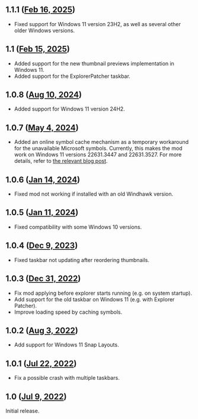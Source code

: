 ## 1.1.1 ([Feb 16, 2025](https://github.com/ramensoftware/windhawk-mods/blob/5542d17a15bb7e47d3f6b4b779076c29d0782bd1/mods/taskbar-thumbnail-reorder.wh.cpp))

* Fixed support for Windows 11 version 23H2, as well as several other older Windows versions.

## 1.1 ([Feb 15, 2025](https://github.com/ramensoftware/windhawk-mods/blob/eab90eb1da3c2a8b9916e7c31ab5a04b8724f937/mods/taskbar-thumbnail-reorder.wh.cpp))

* Added support for the new thumbnail previews implementation in Windows 11.
* Added support for the ExplorerPatcher taskbar.

## 1.0.8 ([Aug 10, 2024](https://github.com/ramensoftware/windhawk-mods/blob/2efe8bfdd78e6d3aa282afe913543b2e6e0ac84b/mods/taskbar-thumbnail-reorder.wh.cpp))

* Added support for Windows 11 version 24H2.

## 1.0.7 ([May 4, 2024](https://github.com/ramensoftware/windhawk-mods/blob/9eef3b6773e780667f9c800372fb1d3970bfe9fd/mods/taskbar-thumbnail-reorder.wh.cpp))

* Added an online symbol cache mechanism as a temporary workaround for the unavailable Microsoft symbols. Currently, this makes the mod work on Windows 11 versions 22631.3447 and 22631.3527. For more details, refer to [the relevant blog post](https://ramensoftware.com/windhawk-and-symbol-download-errors).

## 1.0.6 ([Jan 14, 2024](https://github.com/ramensoftware/windhawk-mods/blob/e22e86f90ca733f06854d2f671ac7e57bea3f3fa/mods/taskbar-thumbnail-reorder.wh.cpp))

* Fixed mod not working if installed with an old Windhawk version.

## 1.0.5 ([Jan 11, 2024](https://github.com/ramensoftware/windhawk-mods/blob/cd7439a77b1eb06ee07d456f6e4bca736cc0ebd6/mods/taskbar-thumbnail-reorder.wh.cpp))

* Fixed compatibility with some Windows 10 versions.

## 1.0.4 ([Dec 9, 2023](https://github.com/ramensoftware/windhawk-mods/blob/8c545bf02a39e26c87fdc03214cd21db0a13fa09/mods/taskbar-thumbnail-reorder.wh.cpp))

* Fixed taskbar not updating after reordering thumbnails.

## 1.0.3 ([Dec 31, 2022](https://github.com/ramensoftware/windhawk-mods/blob/08074a6b13c905af38110bd45b60194f263b6bff/mods/taskbar-thumbnail-reorder.wh.cpp))

* Fix mod applying before explorer starts running (e.g. on system startup).
* Add support for the old taskbar on Windows 11 (e.g. with Explorer Patcher).
* Improve loading speed by caching symbols.

## 1.0.2 ([Aug 3, 2022](https://github.com/ramensoftware/windhawk-mods/blob/b25f519574878926779f975b8c4843d350f5a50e/mods/taskbar-thumbnail-reorder.wh.cpp))

* Add support for Windows 11 Snap Layouts.

## 1.0.1 ([Jul 22, 2022](https://github.com/ramensoftware/windhawk-mods/blob/a5e6a75fe18be3da1ecd82b9bba86062f88b9c2f/mods/taskbar-thumbnail-reorder.wh.cpp))

* Fix a possible crash with multiple taskbars.

## 1.0 ([Jul 9, 2022](https://github.com/ramensoftware/windhawk-mods/blob/7ab8ce31a4c7c2241cf64f4c1aaa43324ac79f42/mods/taskbar-thumbnail-reorder.wh.cpp))

Initial release.
